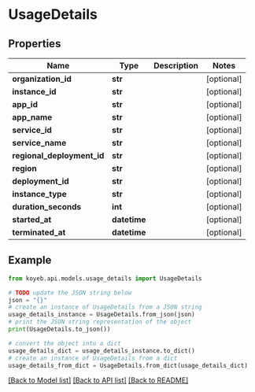 # UsageDetails


## Properties

Name | Type | Description | Notes
------------ | ------------- | ------------- | -------------
**organization_id** | **str** |  | [optional] 
**instance_id** | **str** |  | [optional] 
**app_id** | **str** |  | [optional] 
**app_name** | **str** |  | [optional] 
**service_id** | **str** |  | [optional] 
**service_name** | **str** |  | [optional] 
**regional_deployment_id** | **str** |  | [optional] 
**region** | **str** |  | [optional] 
**deployment_id** | **str** |  | [optional] 
**instance_type** | **str** |  | [optional] 
**duration_seconds** | **int** |  | [optional] 
**started_at** | **datetime** |  | [optional] 
**terminated_at** | **datetime** |  | [optional] 

## Example

```python
from koyeb.api.models.usage_details import UsageDetails

# TODO update the JSON string below
json = "{}"
# create an instance of UsageDetails from a JSON string
usage_details_instance = UsageDetails.from_json(json)
# print the JSON string representation of the object
print(UsageDetails.to_json())

# convert the object into a dict
usage_details_dict = usage_details_instance.to_dict()
# create an instance of UsageDetails from a dict
usage_details_from_dict = UsageDetails.from_dict(usage_details_dict)
```
[[Back to Model list]](../README.md#documentation-for-models) [[Back to API list]](../README.md#documentation-for-api-endpoints) [[Back to README]](../README.md)


